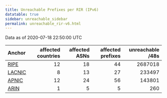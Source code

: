 ```yaml
---
title: Unreachable Prefixes per RIR (IPv6)
datatable: true
sidebar: unreachable_sidebar
permalink: unreachable_rir-v6.html
---
```


Data as of 2020-07-18 22:50:00 UTC


<div class="datatable-begin"></div>

| Anchor                                         |   affected countries |   affected ASNs |   affected prefixes |   unreachable /48s |
|:-----------------------------------------------|---------------------:|----------------:|--------------------:|-------------------:|
| [RIPE](unreachable_RIPE_NCC_RPKI_Root-v6.html) |                   12 |              18 |                  44 |            2687018 |
| [LACNIC](unreachable_LACNIC_RPKI_Root-v6.html) |                    8 |              13 |                  27 |             233497 |
| [APNIC](unreachable_APNIC_RPKI_Root-v6.html)   |                   12 |              24 |                  56 |             143801 |
| [ARIN](unreachable_ARIN-v6.html)               |                    1 |               5 |                   5 |                260 |

<div class="datatable-end"></div>